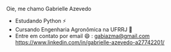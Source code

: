 Oie, me chamo Gabrielle Azevedo

-  Estudando Python ⚡
-  Cursando Engenharia Agronômica na UFRRJ 🌱
-  Entre em contato por email 😄 :
    gabiazma@gmail.com
https://www.linkedin.com/in/gabrielle-azevedo-a27742201/
